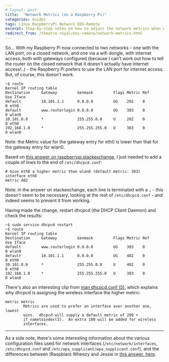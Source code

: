 ```yaml
---
# layout: post
title:  "Network Metrics (on a Raspberry Pi)"
categories: Guides
tags: Linux RaspberryPi Network EOS-Remote
excerpt: Step-by-step notes on how to adjust the network metrics when working multiple ports
redirect_from: /theatre-royal/eos-remote/network-metrics.html
---
```

So... With my Raspberry Pi now connected to two networks - one with the LAN port, on a closed network, and one via a wifi dongle, with internet access, both with gateways configured (because I can't work out how to tell the router on the closed network that it doesn't actually have internet access!..) - the Raspberry Pi prefers to use the LAN port for internet access.  But, of course, this doesn't work.

```shell
~$ route
Kernel IP routing table
Destination     Gateway         Genmask         Flags Metric Ref    Use Iface
default         10.101.1.1      0.0.0.0         UG    202    0        0 eth0
default         www.routerlogin 0.0.0.0         UG    303    0        0 wlan0
10.101.0.0      *               255.255.0.0     U     202    0        0 eth0
192.168.1.0     *               255.255.255.0   U     303    0        0 wlan0
```

Note: the Metric value for the gateway entry for eth0 is lower than that for the gateway entry for wlan0.

Based on [this answer on raspberrypi.stackexchange](http://raspberrypi.stackexchange.com/questions/40228/make-permanent-change-in-the-routing-table#answer-50951), I just needed to add a couple of lines to the end of `/etc/dhcpcd.conf`:
```
# Give eth0 a higher metric than wlan0 (default metric: 303)
interface eth0
metric 402
```
Note: in the answer on stackexchange, each line is terminated with a `;` - this doesn't seem to be necessary, looking at the rest of `/etc/dhcpcd.conf` - and indeed seems to prevent it from working.

Having made the change, restart dhcpcd (the DHCP Client Daemon) and check the results:
```shell
~$ sudo service dhcpcd restart
~$ route
Kernel IP routing table
Destination     Gateway         Genmask         Flags Metric Ref    Use Iface
default         www.routerlogin 0.0.0.0         UG    303    0        0 wlan0
default         10.101.1.1      0.0.0.0         UG    402    0        0 eth0
10.101.0.0      *               255.255.0.0     U     402    0        0 eth0
192.168.1.0     *               255.255.255.0   U     303    0        0 wlan0
```

There's also an interesting clip from [man dhcpcd.conf (5)](https://www.daemon-systems.org/man/dhcpcd.conf.5.html), which explains why dhcpcd is assigning the wireless interface the higher metric:
```
metric metric
        Metrics are used to prefer an interface over another one, lowest
        wins.  dhcpcd will supply a default metric of 200 +
        if_nametoindex(3).  An extra 100 will be added for wireless
        interfaces.
```

-----

As a side note, there's some interesting information about the various configuration files used for network interfaces (`/etc/network/interfaces`, `/etc/dhcpcd.conf` and `/etc/wpa_supplicant/wpa_supplicant.conf`), and the differences between (Raspbian) Wheezy and Jessie in [this answer, here](http://raspberrypi.stackexchange.com/questions/39785/dhcpcd-vs-etc-network-interfaces#answer-41187).
